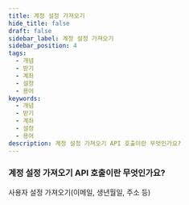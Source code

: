 ```yaml
---
title: 계정 설정 가져오기
hide_title: false
draft: false
sidebar_label: 계정 설정 가져오기
sidebar_position: 4
tags:
  - 개념
  - 받기
  - 계좌
  - 설정
  - 용어
keywords:
  - 개념
  - 받기
  - 계좌
  - 설정
  - 용어
description: 계정 설정 가져오기 API 호출이란 무엇인가요?
---
```


### 계정 설정 가져오기 API 호출이란 무엇인가요?

사용자 설정 가져오기(이메일, 생년월일, 주소 등)

